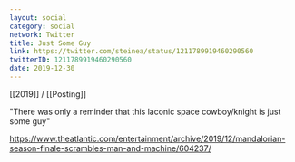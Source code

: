 ```yaml
---
layout: social
category: social
network: Twitter
title: Just Some Guy
link: https://twitter.com/steinea/status/1211789919460290560
twitterID: 1211789919460290560
date: 2019-12-30
---
```


[[2019]] / [[Posting]]

"There was only a reminder that this laconic space cowboy/knight is just some guy"

<https://www.theatlantic.com/entertainment/archive/2019/12/mandalorian-season-finale-scrambles-man-and-machine/604237/>
